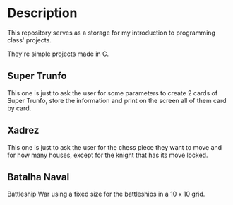 # Description

This repository serves as a storage for my introduction to programming class' projects.

They're simple projects made in C.

## Super Trunfo

This one is just to ask the user for some parameters to create 2 cards of Super Trunfo, store the information and print on the screen all of them card by card.

## Xadrez

This one is just to ask the user for the chess piece they want to move and for how many houses, except for the knight that has its move locked.

## Batalha Naval

Battleship War using a fixed size for the battleships in a 10 x 10 grid.
